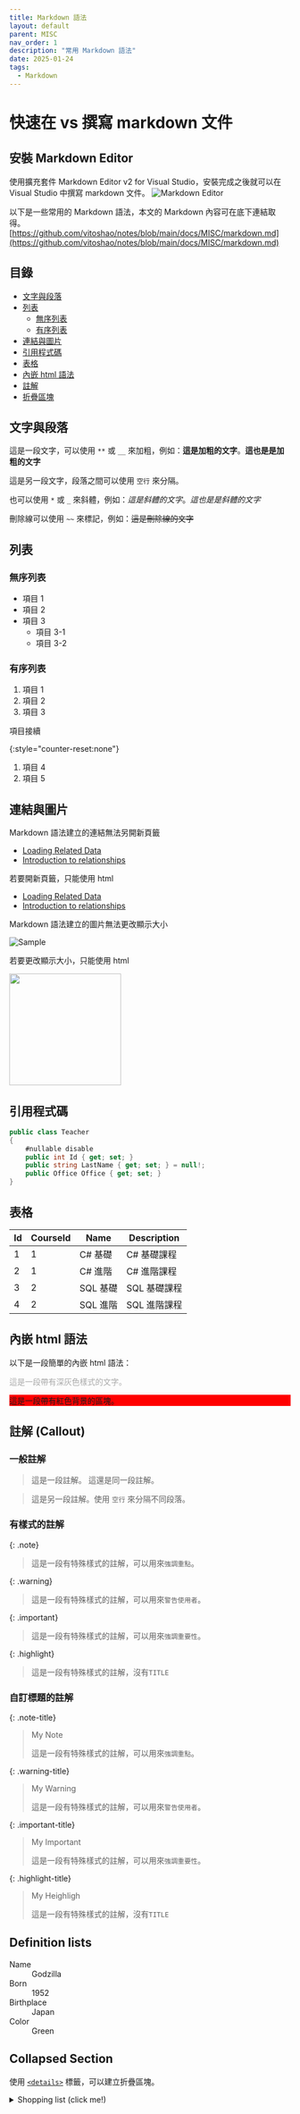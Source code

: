 ```yaml
---
title: Markdown 語法
layout: default
parent: MISC
nav_order: 1
description: "常用 Markdown 語法"
date: 2025-01-24
tags:
  - Markdown
---
```

# 快速在 vs 撰寫 markdown 文件

## 安裝 Markdown Editor
   
使用擴充套件 Markdown Editor v2 for Visual Studio，安裝完成之後就可以在 Visual Studio 中撰寫 markdown 文件。
![Markdown Editor](images/Markdown-Editor.png)

以下是一些常用的 Markdown 語法，本文的 Markdown 內容可在底下連結取得。
[https://github.com/vitoshao/notes/blob/main/docs/MISC/markdown.md](https://github.com/vitoshao/notes/blob/main/docs/MISC/markdown.md)

## 目錄
- [文字與段落](#文字與段落)
- [列表](#列表)
  - [無序列表](#無序列表)
  - [有序列表](#有序列表)
- [連結與圖片](#連結與圖片)
- [引用程式碼](#引用程式碼)
- [表格](#表格)
- [內嵌 html 語法](#內嵌-html-語法)
- [註解](#註解-callout)
- [折疊區塊](#collapsed-section)

## 文字與段落

這是一段文字，可以使用 `**` 或 `__` 來加粗，例如：**這是加粗的文字**。__這也是是加粗的文字__	

這是另一段文字，段落之間可以使用 `空行` 來分隔。

也可以使用 `*` 或 `_` 來斜體，例如：*這是斜體的文字*。_這也是是斜體的文字_

<span class="text-primary">刪除線</span>可以使用 `~~` 來標記，例如：~~這是刪除線的文字~~

## 列表

### 無序列表
- 項目 1
- 項目 2
- 項目 3
  - 項目 3-1 
  - 項目 3-2 

### 有序列表
1. 項目 1
1. 項目 2
1. 項目 3

項目接續

{:style="counter-reset:none"}
1. 項目 4
1. 項目 5

## 連結與圖片

Markdown 語法建立的連結無法另開新頁籤
- [Loading Related Data](https://learn.microsoft.com/en-us/ef/core/querying/related-data/)
- [Introduction to relationships](https://learn.microsoft.com/en-us/ef/core/modeling/relationships)

若要開新頁籤，只能使用 html 
- <a target="_blank" href="https://learn.microsoft.com/en-us/ef/core/querying/related-data/">Loading Related Data</a>
- <a target="_blank" href="https://learn.microsoft.com/en-us/ef/core/modeling/relationships">Introduction to relationships</a>

Markdown 語法建立的圖片無法更改顯示大小

![Sample](images/sample.jpg)

若要更改顯示大小，只能使用 html

<image src="images/sample.jpg" width="200" />

## 引用程式碼
```csharp
public class Teacher
{
    #nullable disable
    public int Id { get; set; }
    public string LastName { get; set; } = null!;
    public Office Office { get; set; }
}
```

## 表格

| Id | CourseId | Name | Description |
|----|----------|------|-------------|
| 1  | 1        | C# 基礎 | C# 基礎課程 |
| 2  | 1        | C# 進階 | C# 進階課程 |
| 3  | 2        | SQL 基礎 | SQL 基礎課程 |
| 4  | 2        | SQL 進階 | SQL 進階課程 |

## 內嵌 html 語法

以下是一段簡單的內嵌 html 語法：

<p style="color: darkgray">
    這是一段帶有深灰色樣式的文字。
</p>
<div style="background-color: red">
    這是一段帶有紅色背景的區塊。
</div>

## 註解 (Callout)

### 一般註解

>這是一段註解。
>這還是同一段註解。

>這是另一段註解。使用 `空行` 來分隔不同段落。

### 有樣式的註解

{: .note}
>這是一段有特殊樣式的註解，可以用來`強調重點`。

{: .warning}
>這是一段有特殊樣式的註解，可以用來`警告使用者`。

{: .important}
>這是一段有特殊樣式的註解，可以用來`強調重要性`。

{: .highlight}
>這是一段有特殊樣式的註解，沒有`TITLE`

### 自訂標題的註解

{: .note-title}
>My Note
>
>這是一段有特殊樣式的註解，可以用來`強調重點`。

{: .warning-title}
>My Warning
>
>這是一段有特殊樣式的註解，可以用來`警告使用者`。

{: .important-title}
>My Important
>
>這是一段有特殊樣式的註解，可以用來`強調重要性`。

{: .highlight-title}
>My Heighligh
>
>這是一段有特殊樣式的註解，沒有`TITLE`

## Definition lists 

<dl>
<dt>Name</dt>
<dd>Godzilla</dd>
<dt>Born</dt>
<dd>1952</dd>
<dt>Birthplace</dt>
<dd>Japan</dd>
<dt>Color</dt>
<dd>Green</dd>
</dl>

## Collapsed Section

使用 [`<details>`](https://docs.github.com/en/get-started/writing-on-github/working-with-advanced-formatting/organizing-information-with-collapsed-sections) 標籤，可以建立折疊區塊。

<details markdown="block">
<summary>Shopping list (click me!)</summary>

This is content inside a `<details>` dropdown.

- [x] Apples
- [ ] Oranges
- [ ] Milk

</details>